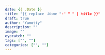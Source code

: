 ```yaml
---
date: {{ .Date }}
title: "{{ replace .Name "-" " " | title }}"
draft: true
author: "Yamotty"
description: ""
image: ""
eyecatch: ""
tags: ["", ""]
categories: ["", ""]
---
```

